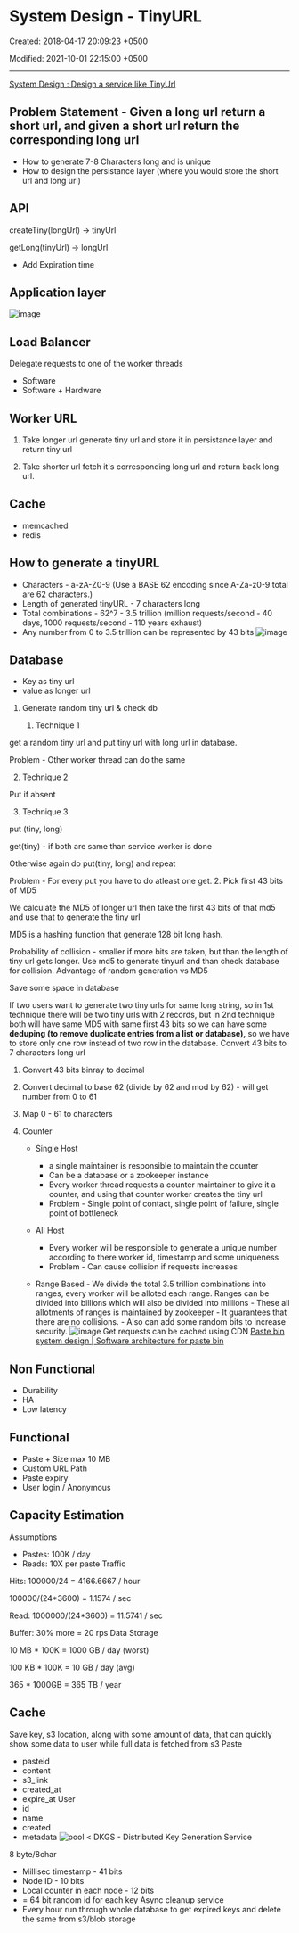 # System Design - TinyURL

Created: 2018-04-17 20:09:23 +0500

Modified: 2021-10-01 22:15:00 +0500

---

[System Design : Design a service like TinyUrl](https://www.youtube.com/watch?v=fMZMm_0ZhK4)

## Problem Statement - Given a long url return a short url, and given a short url return the corresponding long url

- How to generate 7-8 Characters long and is unique
- How to design the persistance layer (where you would store the short url and long url)

## API

createTiny(longUrl) -> tinyUrl

getLong(tinyUrl) -> longUrl

- Add Expiration time

## Application layer

![image](media/System-Design---TinyURL-image1.png)

## Load Balancer

Delegate requests to one of the worker threads

- Software
- Software + Hardware

## Worker URL

1. Take longer url generate tiny url and store it in persistance layer and return tiny url

2. Take shorter url fetch it's corresponding long url and return back long url.

## Cache

- memcached
- redis

## How to generate a tinyURL

- Characters - a-zA-Z0-9 (Use a BASE 62 encoding since A-Za-z0-9 total are 62 characters.)
- Length of generated tinyURL - 7 characters long
- Total combinations - 62^7 - 3.5 trillion (million requests/second - 40 days, 1000 requests/second - 110 years exhaust)
- Any number from 0 to 3.5 trillion can be represented by 43 bits
![image](media/System-Design---TinyURL-image2.png)

## Database

- Key as tiny url
- value as longer url

1. Generate random tiny url & check db

    1. Technique 1

get a random tiny url and put tiny url with long url in database.

Problem - Other worker thread can do the same

2. Technique 2

Put if absent

3. Technique 3

put (tiny, long)

get(tiny) - if both are same than service worker is done

Otherwise again do put(tiny, long) and repeat

Problem - For every put you have to do atleast one get.
2.  Pick first 43 bits of MD5

We calculate the MD5 of longer url then take the first 43 bits of that md5 and use that to generate the tiny url

MD5 is a hashing function that generate 128 bit long hash.

Probability of collision - smaller if more bits are taken, but than the length of tiny url gets longer.
Use md5 to generate tinyurl and than check database for collision.
Advantage of random generation vs MD5

Save some space in database

If two users want to generate two tiny urls for same long string, so in 1st technique there will be two tiny urls with 2 records, but in 2nd technique both will have same MD5 with same first 43 bits so we can have some **deduping (to remove duplicate entries from a list or database),** so we have to store only one row instead of two row in the database.
Convert 43 bits to 7 characters long url

1. Convert 43 bits binray to decimal

2. Convert decimal to base 62 (divide by 62 and mod by 62) - will get number from 0 to 61

3. Map 0 - 61 to characters
3. Counter

   - Single Host
        - a single maintainer is responsible to maintain the counter
        - Can be a database or a zookeeper instance
        - Every worker thread requests a counter maintainer to give it a counter, and using that counter worker creates the tiny url
        - Problem - Single point of contact, single point of failure, single point of bottleneck

   - All Host
        - Every worker will be responsible to generate a unique number according to there worker id, timestamp and some uniqueness
        - Problem - Can cause collision if requests increases

   - Range Based
         -   We divide the total 3.5 trillion combinations into ranges, every worker will be alloted each range. Ranges can be divided into billions which will also be divided into millions
         -   These all allotments of ranges is maintained by zookeeper
         -   It guarantees that there are no collisions.
         -   Also can add some random bits to increase security.
![image](media/System-Design---TinyURL-image3.png)
Get requests can be cached using CDN
[Paste bin system design | Software architecture for paste bin](https://www.youtube.com/watch?v=josjRSBqEBI)

## Non Functional

- Durability
- HA
- Low latency

## Functional

- Paste + Size max 10 MB
- Custom URL Path
- Paste expiry
- User login / Anonymous

## Capacity Estimation

Assumptions

- Pastes: 100K / day
- Reads: 10X per paste
Traffic

Hits: 100000/24 = 4166.6667 / hour

100000/(24*3600) = 1.1574 / sec

Read: 1000000/(24*3600) = 11.5741 / sec

Buffer: 30% more = 20 rps
Data Storage

10 MB * 100K = 1000 GB / day (worst)

100 KB * 100K = 10 GB / day (avg)

365 * 1000GB = 365 TB / year

## Cache

Save key, s3 location, along with some amount of data, that can quickly show some data to user while full data is fetched from s3
Paste

- pasteid
- content
- s3_link
- created_at
- expire_at
User
- id
- name
- created
- metadata
![pool < ](media/System-Design---TinyURL-image4.png)
DKGS - Distributed Key Generation Service

8 byte/8char

- Millisec timestamp - 41 bits
- Node ID - 10 bits
- Local counter in each node - 12 bits
- = 64 bit random id for each key
Async cleanup service
- Every hour run through whole database to get expired keys and delete the same from s3/blob storage
